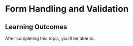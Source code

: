 # Form Handling and Validation

## Learning Outcomes

After completing this topic, you'll be able to: